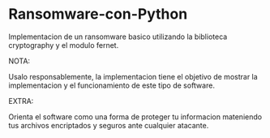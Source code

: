 # Ransomware-con-Python
Implementacion de un ransomware basico utilizando la biblioteca cryptography y el modulo fernet.

NOTA:

Usalo responsablemente, la implementacion tiene el objetivo de mostrar la implementacion y el funcionamiento de este tipo de software.

EXTRA:

Orienta el software como una forma de proteger tu informacion mateniendo tus archivos encriptados y seguros ante cualquier atacante.
